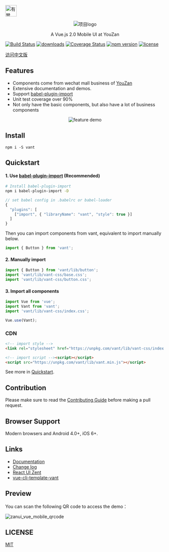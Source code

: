 <p>
    <a href="https://github.com/youzan/"><img alt="有赞logo" width="36px" src="https://img.yzcdn.cn/public_files/2017/02/09/e84aa8cbbf7852688c86218c1f3bbf17.png" alt="youzan">
    </a>
</p>
<p align="center">
    <img alt="项目logo" src="https://img.yzcdn.cn/upload_files/2017/04/20/FlkVrSlOr-SGK9qQqtilN6-IFZyT.png">
</p>
<p align="center">A Vue.js 2.0 Mobile UI at YouZan</p>

[![Build Status](https://travis-ci.org/youzan/vant.svg?branch=master)](https://travis-ci.org/youzan/vant) 
[![downloads](https://img.shields.io/npm/dt/vant.svg)](https://www.npmjs.com/package/vant) 
[![Coverage Status](https://img.shields.io/codecov/c/github/youzan/vant/dev.svg)](https://codecov.io/github/youzan/vant?branch=dev)
[![npm version](https://img.shields.io/npm/v/vant.svg?style=flat)](https://www.npmjs.com/package/vant) 
[![license](https://img.shields.io/npm/l/vant.svg)](https://www.npmjs.com/package/vant)
 
[访问中文版](./README.zh-CN.md)

## Features

- Components come from wechat mall business of [YouZan](https://youzan.com)
- Extensive documentation and demos.
- Support [babel-plugin-import](https://github.com/ant-design/babel-plugin-import)
- Unit test coverage over 90%
- Not only have the basic components, but also have a lot of business components

<p align="center">
  <img alt="feature demo" src="https://img.yzcdn.cn/public_files/2017/09/21/34974ceef63f380373bf3d68ec7907f8.gif">
</p >

## Install

```shell
npm i -S vant
```
 
## Quickstart

#### 1. Use [babel-plugin-import](https://github.com/ant-design/babel-plugin-import) (Recommended)
```bash
# Install babel-plugin-import
npm i babel-plugin-import -D
```

```js
// set babel config in .babelrc or babel-loader
{
  "plugins": [
    ["import", { "libraryName": "vant", "style": true }]
  ]
}
```

Then you can import components from vant, equivalent to import manually below.

```js
import { Button } from 'vant';
```

#### 2. Manually import

```js
import { Button } from 'vant/lib/button';
import 'vant/lib/vant-css/base.css';
import 'vant/lib/vant-css/button.css';
```
 
#### 3. Import all components

```js
import Vue from 'vue';
import Vant from 'vant';
import 'vant/lib/vant-css/index.css';

Vue.use(Vant);
```

### CDN

```html
<!-- import style -->
<link rel="stylesheet" href="https://unpkg.com/vant/lib/vant-css/index.css" />

<!-- import script --><script></script>
<script src="https://unpkg.com/vant/lib/vant.min.js"></script>
```

See more in [Quickstart](https://www.youzanyun.com/zanui/vue#/en-US/component/quickstart).
 
## Contribution
Please make sure to read the [Contributing Guide](./.github/CONTRIBUTING.md) before making a pull request.

## Browser Support
Modern browsers and Android 4.0+, iOS 6+.

## Links
- [Documentation](https://www.youzanyun.com/zanui/vue)
- [Change log](https://www.youzanyun.com/zanui/vue#/en-US/component/changelog)
- [React UI Zent](https://www.youzanyun.com/zanui/react)
- [vue-cli-template-vant](https://github.com/youzan/vue-cli-template-vant) 
 
## Preview
You can scan the following QR code to access the demo：

![zanui_vue_mobile_qrcode](https://img.yzcdn.cn/v2/image/youzanyun/zanui/pc/zanui_vue_mobile_preview_03.png)
 
## LICENSE

[MIT](https://zh.wikipedia.org/wiki/MIT%E8%A8%B1%E5%8F%AF%E8%AD%89)
